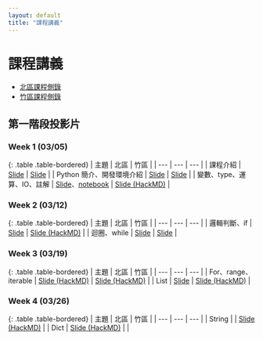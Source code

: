 ```yaml
---
layout: default
title: "課程講義"
---
```

# 課程講義

- [北區課程側錄](https://youtube.com/playlist?list=PLp5kjMAmhp-8w1ED-rxEdGx61Qx4IGa-B)
- [竹區課程側錄](https://youtube.com/playlist?list=PLp5kjMAmhp-8bK5jQ4-X1ExA6TwVFVvmA)

## 第一階段投影片

### Week 1 (03/05)

{: .table .table-bordered}
| 主題 | 北區 | 竹區 |
| --- | --- | --- |
| 課程介紹 | [Slide](https://drive.google.com/file/d/1wX1OJzfqasns7QFGsrJnF-6WabVKsN2c/view) | [Slide](https://drive.google.com/file/d/1khUg267OyB5Ab4ecuTVkIFNgPxfy80HG/view) |
| Python 簡介、開發環境介紹 | [Slide](https://www.canva.com/design/DAFbBghO2xA/CguKgzzWdnDtzWN12N7ZKA/view) | [Slide](https://drive.google.com/file/d/1XMGph2Erzg_-YDv-Gsr7bsePLCIdhEpd/view) |
| 變數、type、運算、IO、註解 | [Slide](https://drive.google.com/file/d/1op99RyWB4z86FE7ckF4SIcAz9RxWTB6Y/view)、[notebook](https://drive.google.com/file/d/1JTOhLGQnrI_wuI_E_NT594HOng5HLBVy/view) | [Slide (HackMD)](https://hackmd.io/@Z_ZMXd6ISlObZMLPsr_6WA/r1wohqe1n) |

### Week 2 (03/12)

{: .table .table-bordered}
| 主題 | 北區 | 竹區 |
| --- | --- | --- |
| 邏輯判斷、if | [Slide](https://drive.google.com/file/d/16WbwlUrkOamNljgbAbQdAg8Mdo62_rB-/view) | [Slide (HackMD)](https://hackmd.io/@Ren-Hao-Deng/python-if) |
| 迴圈、while | [Slide](https://drive.google.com/file/d/1Y5sgGAt_BkFoqcLh9kbRV8UwEPQeOiqG/view) | [Slide](https://drive.google.com/file/d/1HnWjJBhinJOu1Yye0huOPJZxNzzfTX4P/view) |

### Week 3 (03/19)

{: .table .table-bordered}
| 主題 | 北區 | 竹區 |
| --- | --- | --- |
| For、range、iterable | [Slide (HackMD)](https://hackmd.io/@howardhsuuu/B1R0LFnCs) | [Slide (HackMD)](https://hackmd.io/@nWxhMfNES0-4UHCSWXJMcg/BkPTOplx2) |
| List | [Slide](https://hackmd.io/@s3131212/BkQhTko13) | [Slide (HackMD)](https://hackmd.io/@nWxhMfNES0-4UHCSWXJMcg/Sy9jKReg3) |


### Week 4 (03/26)

{: .table .table-bordered}
| 主題 | 北區 | 竹區 |
| --- | --- | --- |
| String |  | [Slide (HackMD)](https://hackmd.io/@Sean64/py-string) |
| Dict | [Slide (HackMD)](https://hackmd.io/@YuKai0928/Bk-Tf2ops) |  |
